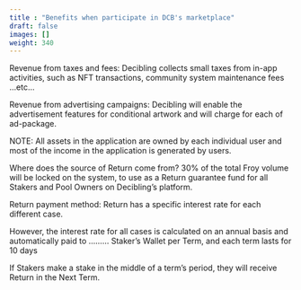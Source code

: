 ```yaml
---
title : "Benefits when participate in DCB's marketplace"
draft: false
images: []
weight: 340
---
```


Revenue from taxes and fees:
Decibling collects small taxes from in-app activities, such as NFT transactions, community system maintenance fees …etc…

Revenue from advertising campaigns:
Decibling will enable the advertisement features for conditional artwork and will charge for each of ad-package.

NOTE: All assets in the application are owned by each individual user and most of the income in the application is generated by users.

Where does the source of Return come from?
30% of the total Froy volume will be locked on the system, to use as a Return guarantee fund for all Stakers and Pool Owners on Decibling’s platform.

Return payment method:
Return has a specific interest rate for each different case.

However, the interest rate for all cases is calculated on an annual basis and automatically paid to ……… Staker’s Wallet per Term, and each term lasts for 10 days

If Stakers make a stake in the middle of a term’s period, they will receive Return in the Next Term.

